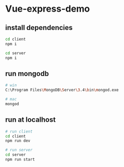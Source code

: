 # Vue-express-demo

## install dependencies
``` bash
cd client
npm i
```

``` bash
cd server
npm i
```

## run mongodb
``` bash
# win
C:\Program Files\MongoDB\Server\3.4\bin\mongod.exe

# mac
mongod
```

## run at localhost
``` bash
# run client
cd client
npm run dev

# run server
cd server
npm run start
```
